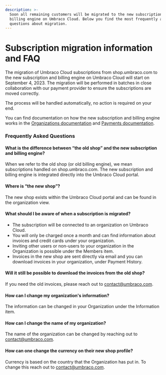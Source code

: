 ```yaml
---
description: >-
  Soon all remaining customers will be migrated to the new subscription and
  billing engine on Umbraco Cloud. Below you find the most frequently asked
  questions about migration.
---
```


# Subscription migration information and FAQ

The migration of Umbraco Cloud subscriptions from shop.umbraco.com to the new subscription and billing engine on Umbraco Cloud will start on September 4, 2023. The migration will be performed in batches in close collaboration with our payment provider to ensure the subscriptions are moved correctly.

The process will be handled automatically, no action is required on your end.

You can find documentation on how the new subscription and billing engine works in the [Organizations documentation](https://docs.umbraco.com/umbraco-cloud/getting-started/the-umbraco-cloud-portal/organizations) and [Payments documentation](https://docs.umbraco.com/umbraco-cloud/set-up/manage-subscriptions/new-shop).

### Frequently Asked Questions

#### What is the difference between “the old shop” and the new subscription and billing engine?

When we refer to the old shop (or old billing engine), we mean subscriptions handled on shop.umbraco.com. The new subscription and billing engine is integrated directly into the Umbraco Cloud portal.

#### Where is “the new shop”?

The new shop exists within the Umbraco Cloud portal and can be found in the organization view.

#### What should I be aware of when a subscription is migrated?

* The subscription will be connected to an organization on Umbraco Cloud.
* You will only be charged once a month and can find information about invoices and credit cards under your organization.
* Inviting other users or non-users to your organization in the Organization is possible under the Members item.
* Invoices in the new shop are sent directly via email and you can download invoices in your organization, under Payment History.

#### Will it still be possible to download the invoices from the old shop?

If you need the old invoices, please reach out to [contact@umbraco.com](mailto:contact@umbraco.com).

#### How can I change my organization's information?

The information can be changed in your Organization under the Information item.

#### How can I change the name of my organization?

The name of the organization can be changed by reaching out to [contact@umbraco.com](mailto:contact@umbraco.com).

#### How can one change the currency on their new shop profile?

Currency is based on the country that the Organization has put in. To change this reach out to [contact@umbraco.com](mailto:contact@umbraco.com).
